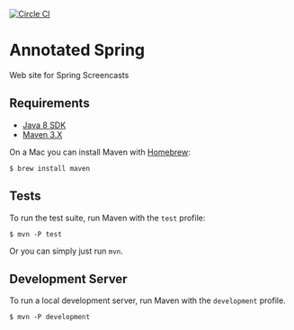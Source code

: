 [![Circle CI](https://circleci.com/gh/AnnotatedSpring/annotated-spring.svg?style=svg)](https://circleci.com/gh/AnnotatedSpring/annotated-spring)

# Annotated Spring

Web site for Spring Screencasts

## Requirements

- [Java 8 SDK](http://www.oracle.com/technetwork/java/javase/downloads/jdk8-downloads-2133151.html)
- [Maven 3.X](http://maven.apache.org)

On a Mac you can install Maven with [Homebrew](http://brew.sh):

    $ brew install maven

## Tests

To run the test suite, run Maven with the `test` profile:

    $ mvn -P test

Or you can simply just run `mvn`.

## Development Server

To run a local development server, run Maven with the `development` profile.

    $ mvn -P development
